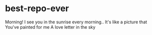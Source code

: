 # best-repo-ever

Morning!
I see you in the sunrise every morning..
It's like a picture that You've painted for me
A love letter in the sky
